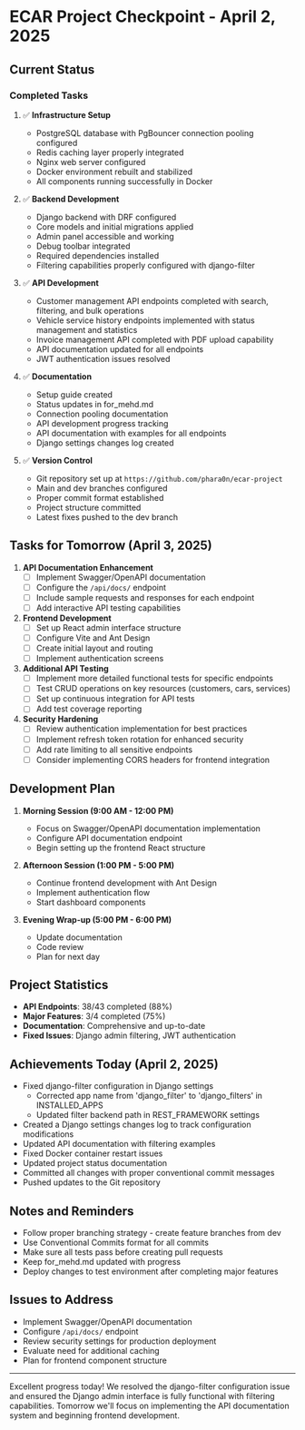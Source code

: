 # ECAR Project Checkpoint - April 2, 2025

## Current Status

### Completed Tasks

1. ✅ **Infrastructure Setup**
   - PostgreSQL database with PgBouncer connection pooling configured
   - Redis caching layer properly integrated
   - Nginx web server configured
   - Docker environment rebuilt and stabilized
   - All components running successfully in Docker

2. ✅ **Backend Development**
   - Django backend with DRF configured
   - Core models and initial migrations applied
   - Admin panel accessible and working
   - Debug toolbar integrated
   - Required dependencies installed
   - Filtering capabilities properly configured with django-filter

3. ✅ **API Development**
   - Customer management API endpoints completed with search, filtering, and bulk operations
   - Vehicle service history endpoints implemented with status management and statistics
   - Invoice management API completed with PDF upload capability
   - API documentation updated for all endpoints
   - JWT authentication issues resolved

4. ✅ **Documentation**
   - Setup guide created
   - Status updates in for_mehd.md
   - Connection pooling documentation
   - API development progress tracking
   - API documentation with examples for all endpoints
   - Django settings changes log created

5. ✅ **Version Control**
   - Git repository set up at `https://github.com/phara0n/ecar-project`
   - Main and dev branches configured
   - Proper commit format established
   - Project structure committed
   - Latest fixes pushed to the dev branch

## Tasks for Tomorrow (April 3, 2025)

1. **API Documentation Enhancement**
   - [ ] Implement Swagger/OpenAPI documentation
   - [ ] Configure the `/api/docs/` endpoint
   - [ ] Include sample requests and responses for each endpoint
   - [ ] Add interactive API testing capabilities

2. **Frontend Development**
   - [ ] Set up React admin interface structure
   - [ ] Configure Vite and Ant Design
   - [ ] Create initial layout and routing
   - [ ] Implement authentication screens

3. **Additional API Testing**
   - [ ] Implement more detailed functional tests for specific endpoints
   - [ ] Test CRUD operations on key resources (customers, cars, services)
   - [ ] Set up continuous integration for API tests
   - [ ] Add test coverage reporting

4. **Security Hardening**
   - [ ] Review authentication implementation for best practices
   - [ ] Implement refresh token rotation for enhanced security
   - [ ] Add rate limiting to all sensitive endpoints
   - [ ] Consider implementing CORS headers for frontend integration

## Development Plan

1. **Morning Session (9:00 AM - 12:00 PM)**
   - Focus on Swagger/OpenAPI documentation implementation
   - Configure API documentation endpoint
   - Begin setting up the frontend React structure

2. **Afternoon Session (1:00 PM - 5:00 PM)**
   - Continue frontend development with Ant Design
   - Implement authentication flow
   - Start dashboard components

3. **Evening Wrap-up (5:00 PM - 6:00 PM)**
   - Update documentation
   - Code review
   - Plan for next day

## Project Statistics

- **API Endpoints**: 38/43 completed (88%)
- **Major Features**: 3/4 completed (75%)
- **Documentation**: Comprehensive and up-to-date
- **Fixed Issues**: Django admin filtering, JWT authentication

## Achievements Today (April 2, 2025)

- Fixed django-filter configuration in Django settings
  - Corrected app name from 'django_filter' to 'django_filters' in INSTALLED_APPS
  - Updated filter backend path in REST_FRAMEWORK settings
- Created a Django settings changes log to track configuration modifications
- Updated API documentation with filtering examples
- Fixed Docker container restart issues
- Updated project status documentation
- Committed all changes with proper conventional commit messages
- Pushed updates to the Git repository

## Notes and Reminders

- Follow proper branching strategy - create feature branches from dev
- Use Conventional Commits format for all commits
- Make sure all tests pass before creating pull requests
- Keep for_mehd.md updated with progress
- Deploy changes to test environment after completing major features

## Issues to Address

- Implement Swagger/OpenAPI documentation
- Configure `/api/docs/` endpoint
- Review security settings for production deployment
- Evaluate need for additional caching
- Plan for frontend component structure

---

Excellent progress today! We resolved the django-filter configuration issue and ensured the Django admin interface is fully functional with filtering capabilities. Tomorrow we'll focus on implementing the API documentation system and beginning frontend development. 